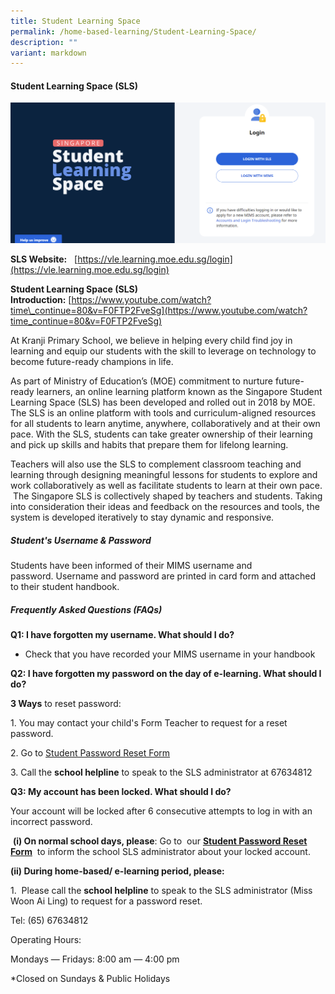 ```yaml
---
title: Student Learning Space
permalink: /home-based-learning/Student-Learning-Space/
description: ""
variant: markdown
---
```

#### **Student Learning Space (SLS)**

![](/images/Our%20Curriculum/Departments/ICT/Student%20Learning%20Space/SLS_main_page_login_2024.png)



**SLS Website:**  **[](https://learning.moe.edu.sg/)** [https://vle.learning.moe.edu.sg/login](https://vle.learning.moe.edu.sg/login)  

  
**Student Learning Space (SLS) Introduction:** [https://www.youtube.com/watch?time\_continue=80&v=F0FTP2FveSg](https://www.youtube.com/watch?time_continue=80&v=F0FTP2FveSg)  
  



At Kranji Primary School, we believe in helping every child find joy in learning and equip our students with the skill to leverage on technology to become future-ready champions in life.

  

As part of Ministry of Education’s (MOE) commitment to nurture future-ready learners, an online learning platform known as the Singapore Student Learning Space (SLS) has been developed and rolled out in 2018 by MOE. The SLS is an online platform with tools and curriculum-aligned resources for all students to learn anytime, anywhere, collaboratively and at their own pace. With the SLS, students can take greater ownership of their learning and pick up skills and habits that prepare them for lifelong learning.       

  
Teachers will also use the SLS to complement classroom teaching and learning through designing meaningful lessons for students to explore and work collaboratively as well as facilitate students to learn at their own pace.   The Singapore SLS is collectively shaped by teachers and students. Taking into consideration their ideas and feedback on the resources and tools, the system is developed iteratively to stay dynamic and responsive.  

##### **Student's Username & Password**


Students have been informed of their MIMS username and password. Username and password are printed in card form and attached to their student handbook.
  

##### **Frequently Asked Questions (FAQs)**


**Q1: I have forgotten my username. What should I do?**   

*   Check that you have recorded your MIMS username in your handbook


  

**Q2: I have forgotten my password on the day of e-learning. What should I do?**

**3 Ways** to reset password:

1\. You may contact your child's Form Teacher to request for a reset password.

2\. Go to [Student Password Reset Form](https://form.gov.sg/5cdcfea6cac839001734c5a9)

3. Call the **school helpline** to speak to the SLS administrator at 67634812



  

**Q3: My account has been locked. What should I do?** 

Your account will be locked after 6 consecutive attempts to log in with an incorrect password. 

 **(i) On normal school days, please**: Go to  our **[Student Password Reset Form](http://go.gov.sg/passwordresetform)**  to inform the school SLS administrator about your locked account. 

**(ii) During home-based/ e-learning period, please:**

1.  Please call the **school helpline** to speak to the SLS administrator (Miss Woon Ai Ling) to request for a password reset.

Tel: (65) 67634812

Operating Hours: 

Mondays ― Fridays: 8:00 am ― 4:00 pm  



\*Closed on Sundays & Public Holidays